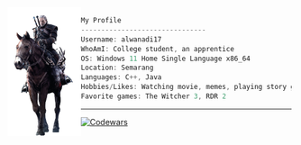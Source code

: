 <img align="left" src="img/geraltOnRoach.png" width="130px"/>

```csharp
My Profile
-------------------------------
Username: alwanadi17
WhoAmI: College student, an apprentice
OS: Windows 11 Home Single Language x86_64
Location: Semarang
Languages: C++, Java
Hobbies/Likes: Watching movie, memes, playing story game, talk with some folks
Favorite games: The Witcher 3, RDR 2
```
---------------------------------------------------------------------------------------------------------------------------

[![Codewars](URL:https://www.codewars.com/users/alwanadi17/badges/small)](https://www.codewars.com/users/alwanadi17)

